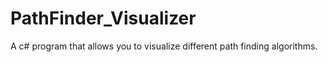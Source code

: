 # PathFinder_Visualizer
A c# program that allows you to visualize different path finding algorithms.
